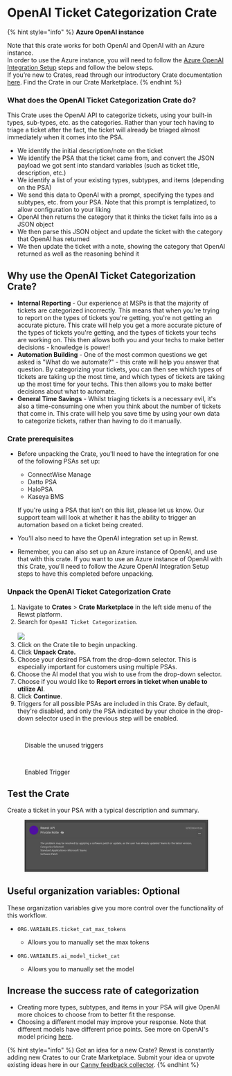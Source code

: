 # OpenAI Ticket Categorization Crate

{% hint style="info" %}
**Azure OpenAI instance**

Note that this crate works for both OpenAI and OpenAI with an Azure instance.\
In order to use the Azure instance, you will need to follow the [Azure OpenAI Integration Setup](../../configuration/integrations/integration-guides/openai/azure-openai-integration-setup.md) steps and follow the below steps.\
If you’re new to Crates, read through our introductory Crate documentation [here](https://docs.rewst.help/prebuilt-automations/crates). Find the Crate in our Crate Marketplace.
{% endhint %}

### What does the OpenAI Ticket Categorization Crate do?

This Crate uses the OpenAI API to categorize tickets, using your built-in types, sub-types, etc. as the categories. Rather than your tech having to triage a ticket after the fact, the ticket will already be triaged almost immediately when it comes into the PSA.

* We identify the initial description/note on the ticket
* We identify the PSA that the ticket came from, and convert the JSON payload we got sent into standard variables (such as ticket title, description, etc.)
* We identify a list of your existing types, subtypes, and items (depending on the PSA)
* We send this data to OpenAI with a prompt, specifying the types and subtypes, etc. from your PSA. Note that this prompt is templatized, to allow configuration to your liking
* OpenAI then returns the category that it thinks the ticket falls into as a JSON object
* We then parse this JSON object and update the ticket with the category that OpenAI has returned
* We then update the ticket with a note, showing the category that OpenAI returned as well as the reasoning behind it

## Why use the OpenAI Ticket Categorization Crate?&#x20;

* **Internal Reporting** - Our experience at MSPs is that the majority of tickets are categorized incorrectly. This means that when you're trying to report on the types of tickets you're getting, you're not getting an accurate picture. This crate will help you get a more accurate picture of the types of tickets you're getting, and the types of tickets your techs are working on. This then allows both you and your techs to make better decisions - knowledge is power!
* **Automation Building** - One of the most common questions we get asked is "What do we automate?" - this crate will help you answer that question. By categorizing your tickets, you can then see which types of tickets are taking up the most time, and which types of tickets are taking up the most time for your techs. This then allows you to make better decisions about what to automate.
* **General Time Savings** - Whilst triaging tickets is a necessary evil, it's also a time-consuming one when you think about the number of tickets that come in. This crate will help you save time by using your own data to categorize tickets, rather than having to do it manually.

### Crate prerequisites

*   Before unpacking the Crate, you'll need to have the integration for one of the following PSAs set up:

    * ConnectWise Manage
    * Datto PSA
    * HaloPSA
    * Kaseya BMS

    If you're using a PSA that isn't on this list, please let us know. Our support team will look at whether it has the ability to trigger an automation based on a ticket being created.
* You'll also need to have the OpenAI integration set up in Rewst.
* Remember, you can also set up an Azure instance of OpenAI, and use that with this crate. If you want to use an Azure instance of OpenAI with this Crate, you'll need to follow the Azure OpenAI Integration Setup steps to have this completed before unpacking.

### Unpack the OpenAI Ticket Categorization Crate

1. Navigate to **Crates** > **Crate Marketplace** in the left side menu of the Rewst platform.
2. Search for `OpenAI Ticket Categorization`.\
   \
   ![](<../../../.gitbook/assets/Screenshot 2025-05-12 at 3.42.48 PM.png>)
3. Click on the Crate tile to begin unpacking.
4. Click **Unpack Crate.**
5. Choose your desired PSA from the drop-down selector. This is especially important for customers using multiple PSAs.&#x20;
6. Choose the AI model that you wish to use from the drop-down selector.&#x20;
7. Choose if you would like to **Report errors in ticket when unable to utilize AI**.
8. Click **Continue**.
9. Triggers for all possible PSAs are included in this Crate. By default, they're disabled, and only the PSA indicated by your choice in the drop-down selector used in the previous step will be enabled.

<figure><img src="../../../.gitbook/assets/DisabledTriggers.png" alt=""><figcaption><p>Disable the unused triggers</p></figcaption></figure>

<figure><img src="../../../.gitbook/assets/Enabledtriggers.png" alt=""><figcaption><p>Enabled Trigger</p></figcaption></figure>

## Test the Crate

Create a ticket in your PSA with a typical description and summary.

<figure><img src="../../../.gitbook/assets/HaloPSANote.png" alt=""><figcaption></figcaption></figure>

## Useful organization variables: Optional

These organization variables give you more control over the functionality of this workflow.

* `ORG.VARIABLES.ticket_cat_max_tokens`
  * Allows you to manually set the max tokens
*   `ORG.VARIABLES.ai_model_ticket_cat`

    * Allows you to manually set the model



## Increase the success rate of categorization

* Creating more types, subtypes, and items in your PSA will give OpenAI more choices to choose from to better fit the response.
* Choosing a different model may improve your response. Note that different models have different price points. See more on OpenAI's model pricing [here](https://openai.com/api/pricing/).&#x20;

{% hint style="info" %}
Got an idea for a new Crate? Rewst is constantly adding new Crates to our Crate Marketplace. Submit your idea or upvote existing ideas here in our [Canny feedback collector](https://rewst.canny.io/crates).
{% endhint %}
